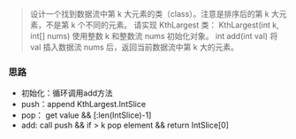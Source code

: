 > 设计一个找到数据流中第 k 大元素的类（class）。注意是排序后的第 k 大元素，不是第 k 个不同的元素。
> 请实现 KthLargest 类：
> KthLargest(int k, int[] nums) 使用整数 k 和整数流 nums 初始化对象。
> int add(int val) 将 val 插入数据流 nums 后，返回当前数据流中第 k 大的元素。



###  思路


- 初始化：循环调用add方法
- push：append KthLargest.IntSlice
- pop： get value && [:len(IntSlice)-1]
- add: call push && if > k pop element && return IntSlice[0]
